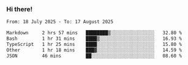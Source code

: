 ### Hi there!

<!--START_SECTION:waka-->

```txt
From: 18 July 2025 - To: 17 August 2025

Markdown     2 hrs 57 mins   ████████▒░░░░░░░░░░░░░░░░   32.80 %
Bash         1 hr 31 mins    ████▒░░░░░░░░░░░░░░░░░░░░   16.93 %
TypeScript   1 hr 25 mins    ████░░░░░░░░░░░░░░░░░░░░░   15.80 %
Other        1 hr 18 mins    ███▓░░░░░░░░░░░░░░░░░░░░░   14.59 %
JSON         46 mins         ██░░░░░░░░░░░░░░░░░░░░░░░   08.60 %
```

<!--END_SECTION:waka-->
